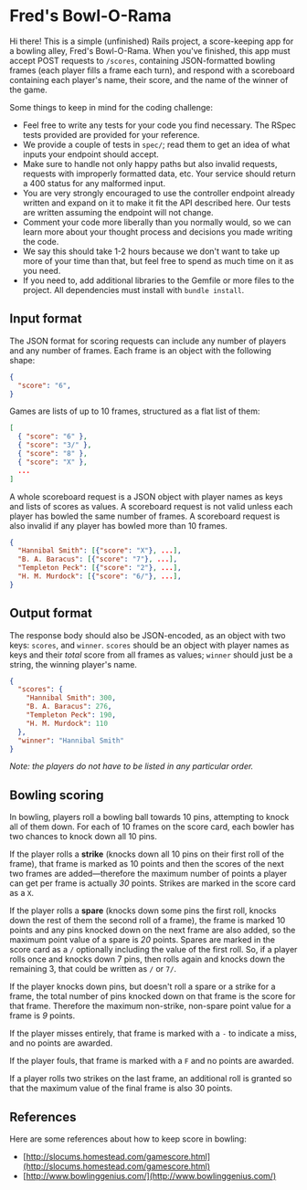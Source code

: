 Fred's Bowl-O-Rama
==================
Hi there! This is a simple (unfinished) Rails project, a score-keeping app for
a bowling alley, Fred's Bowl-O-Rama. When you've finished, this app must accept
POST requests to `/scores`, containing JSON-formatted bowling frames (each
player fills a frame each turn), and respond with a scoreboard containing each
player's name, their score, and the name of the winner of the game.

Some things to keep in mind for the coding challenge:

  * Feel free to write any tests for your code you find necessary. The RSpec
    tests provided are provided for your reference.
  * We provide a couple of tests in `spec/`; read them to get an idea of what
    inputs your endpoint should accept.
  * Make sure to handle not only happy paths but also invalid requests,
    requests with improperly formatted data, etc. Your service should return
    a 400 status for any malformed input.
  * You are very strongly encouraged to use the controller endpoint already
    written and expand on it to make it fit the API described here. Our tests
    are written assuming the endpoint will not change.
  * Comment your code more liberally than you normally would, so we can learn
    more about your thought process and decisions you made writing the code.
  * We say this should take 1-2 hours because we don't want to take up more of
    your time than that, but feel free to spend as much time on it as you need.
  * If you need to, add additional libraries to the Gemfile or more files to
    the project. All dependencies must install with `bundle install`.

## Input format

The JSON format for scoring requests can include any number of players and any
number of frames. Each frame is an object with the following shape:

```json
{
  "score": "6",
}
```

Games are lists of up to 10 frames, structured as a flat list of them:

```json
[
  { "score": "6" },
  { "score": "3/" },
  { "score": "8" },
  { "score": "X" },
  ...
]
```

A whole scoreboard request is a JSON object with player names as keys and lists
of scores as values. A scoreboard request is not valid unless each player has
bowled the same number of frames. A scoreboard request is also invalid if any
player has bowled more than 10 frames.

```json
{
  "Hannibal Smith": [{"score": "X"}, ...],
  "B. A. Baracus": [{"score": "7"}, ...],
  "Templeton Peck": [{"score": "2"}, ...],
  "H. M. Murdock": [{"score": "6/"}, ...],
}
```

## Output format

The response body should also be JSON-encoded, as an object with two keys:
`scores`, and `winner`. `scores` should be an object with player names as
keys and their _total_ score from all frames as values; `winner` should just be
a string, the winning player's name.

```json
{
  "scores": {
    "Hannibal Smith": 300,
    "B. A. Baracus": 276,
    "Templeton Peck": 190,
    "H. M. Murdock": 110
  },
  "winner": "Hannibal Smith"
}
```

_Note: the players do not have to be listed in any particular order._

## Bowling scoring

In bowling, players roll a bowling ball towards 10 pins, attempting to knock
all of them down. For each of 10 frames on the score card, each bowler has two
chances to knock down all 10 pins.

If the player rolls a **strike** (knocks down all 10 pins on their first roll
of the frame), that frame is marked as 10 points and then the scores of the
next two frames are added—therefore the maximum number of points a player can
get per frame is actually _30_ points. Strikes are marked in the score card as
a `X`.

If the player rolls a **spare** (knocks down some pins the first roll, knocks
down the rest of them the second roll of a frame), the frame is marked 10
points and any pins knocked down on the next frame are also added, so the
maximum point value of a spare is _20_ points. Spares are marked in the score
card as a `/` optionally including the value of the first roll. So, if a player
rolls once and knocks down 7 pins, then rolls again and knocks down the
remaining 3, that could be written as `/` or `7/`.

If the player knocks down pins, but doesn't roll a spare or a strike for a
frame, the total number of pins knocked down on that frame is the score for
that frame. Therefore the maximum non-strike, non-spare point value for a frame
is _9_ points.

If the player misses entirely, that frame is marked with a `-` to indicate a
miss, and no points are awarded.

If the player fouls, that frame is marked with a `F` and no points are awarded.

If a player rolls two strikes on the last frame, an additional roll is granted
so that the maximum value of the final frame is also 30 points.

## References

Here are some references about how to keep score in bowling:

  * [http://slocums.homestead.com/gamescore.html](http://slocums.homestead.com/gamescore.html)
  * [http://www.bowlinggenius.com/](http://www.bowlinggenius.com/)

